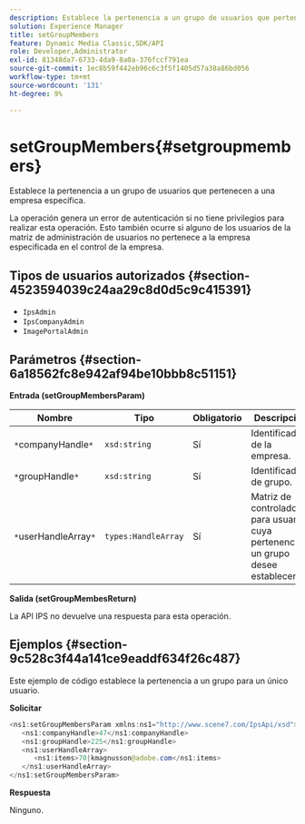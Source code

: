 ```yaml
---
description: Establece la pertenencia a un grupo de usuarios que pertenecen a una empresa específica.
solution: Experience Manager
title: setGroupMembers
feature: Dynamic Media Classic,SDK/API
role: Developer,Administrator
exl-id: 81348da7-6733-4da9-8a0a-376fccf791ea
source-git-commit: 1ec8b59f442eb96c6c3f5f1405d57a38a86bd056
workflow-type: tm+mt
source-wordcount: '131'
ht-degree: 9%

---
```


# setGroupMembers{#setgroupmembers}

Establece la pertenencia a un grupo de usuarios que pertenecen a una empresa específica.

La operación genera un error de autenticación si no tiene privilegios para realizar esta operación. Esto también ocurre si alguno de los usuarios de la matriz de administración de usuarios no pertenece a la empresa especificada en el control de la empresa.

## Tipos de usuarios autorizados {#section-4523594039c24aa29c8d0d5c9c415391}

* `IpsAdmin`
* `IpsCompanyAdmin`
* `ImagePortalAdmin`

## Parámetros {#section-6a18562fc8e942af94be10bbb8c51151}

**Entrada (setGroupMembersParam)**

| Nombre | Tipo | Obligatorio | Descripción |
|---|---|---|---|
| `*`companyHandle`*` | `xsd:string` | Sí | Identificador de la empresa. |
| `*`groupHandle`*` | `xsd:string` | Sí | Identificador de grupo. |
| `*`userHandleArray`*` | `types:HandleArray` | Sí | Matriz de controladores para usuarios cuya pertenencia a un grupo desee establecer. |

**Salida (setGroupMembesReturn)**

La API IPS no devuelve una respuesta para esta operación.

## Ejemplos {#section-9c528c3f44a141ce9eaddf634f26c487}

Este ejemplo de código establece la pertenencia a un grupo para un único usuario.

**Solicitar**

```java
<ns1:setGroupMembersParam xmlns:ns1="http://www.scene7.com/IpsApi/xsd">
   <ns1:companyHandle>47</ns1:companyHandle>
   <ns1:groupHandle>225</ns1:groupHandle>
   <ns1:userHandleArray>
      <ns1:items>70|kmagnusson@adobe.com</ns1:items>
   </ns1:userHandleArray>
</ns1:setGroupMembersParam>
```

**Respuesta**

Ninguno.
